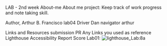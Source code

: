 LAB - 2nd week
About-me
About me project: Keep track of work progress and note taking skill.

Author, Arthur B. Francisco
lab04
Driver Dan navigator arthur

Links and Resources
submission PR
Any Links you used as reference
Lighthouse Accessibility Report Score
Lab01:
![lighthouse_Lab:8a]()
